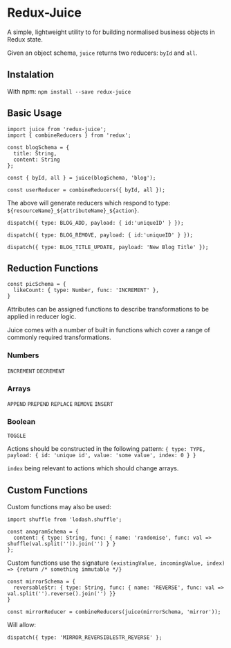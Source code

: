 # Redux-Juice


A simple, lightweight utility to for building normalised business objects in Redux state.

Given an object schema, `juice` returns two reducers: `byId` and `all`.

## Instalation

With npm: `npm install --save redux-juice`


## Basic Usage

```
import juice from 'redux-juice';
import { combineReducers } from 'redux';

const blogSchema = {
  title: String,
  content: String
};

const { byId, all } = juice(blogSchema, 'blog');

const userReducer = combineReducers({ byId, all });
```

The above will generate reducers which respond to type: `${resourceName}_${attributeName}_${action}`.

`dispatch({ type: BLOG_ADD, payload: { id:'uniqueID' } });`

`dispatch({ type: BLOG_REMOVE, payload: { id:'uniqueID' } });`

`dispatch({ type: BLOG_TITLE_UPDATE, payload: 'New Blog Title' });`


## Reduction Functions

```
const picSchema = {
  likeCount: { type: Number, func: 'INCREMENT' },
}
```

Attributes can be assigned functions to describe transformations to be applied in reducer logic.

Juice comes with a number of built in functions which cover a range of commonly required transformations.

### Numbers
`INCREMENT`
`DECREMENT` 
### Arrays
`APPEND`
`PREPEND`
`REPLACE`
`REMOVE`
`INSERT`
### Boolean
`TOGGLE`

Actions should be constructed in the following pattern:
`{ type: TYPE, payload: { id: 'unique id', value: 'some value', index: 0 } }`


`index` being relevant to actions which should change arrays.

## Custom Functions
Custom functions may also be used:

```
import shuffle from 'lodash.shuffle';

const anagramSchema = {
  content: { type: String, func: { name: 'randomise', func: val => shuffle(val.split('')).join('') } }
};
```

Custom functions use the signature `(existingValue, incomingValue, index) => {return /* something immutable */}`

```
const mirrorSchema = {
  reversableStr: { type: String, func: { name: 'REVERSE', func: val => val.split('').reverse().join('') }}
}

const mirrorReducer = combineReducers(juice(mirrorSchema, 'mirror'));
```
Will allow: 
```
dispatch({ type: 'MIRROR_REVERSIBLESTR_REVERSE' };
```
